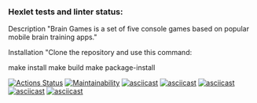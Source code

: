 ### Hexlet tests and linter status:
Description
"Brain Games is a set of five console games based on popular mobile brain training apps."

Installation
"Clone the repository and use this command:

make install
make build
make package-install


[![Actions Status](https://github.com/Pest12/python-project-49/workflows/hexlet-check/badge.svg)](https://github.com/Pest12/python-project-49/actions)
[![Maintainability](https://api.codeclimate.com/v1/badges/4e22fea66034151827b5/maintainability)](https://codeclimate.com/github/Pest12/python-project-49/maintainability)
[![asciicast](https://asciinema.org/a/589525.svg)](https://asciinema.org/a/589525)
[![asciicast](https://asciinema.org/a/591189.svg)](https://asciinema.org/a/591189)
[![asciicast](https://asciinema.org/a/591191.svg)](https://asciinema.org/a/591191)
[![asciicast](https://asciinema.org/a/591192.svg)](https://asciinema.org/a/591192)
[![asciicast](https://asciinema.org/a/591195.svg)](https://asciinema.org/a/591195)

